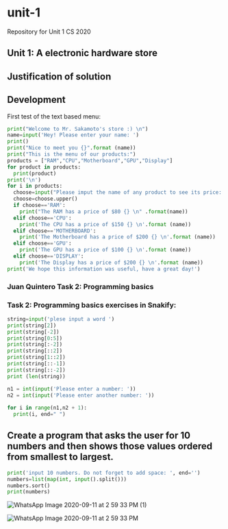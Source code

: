# unit-1
Repository for Unit 1 CS 2020

## Unit 1: A electronic hardware store

## Justification of solution

## Development

First test of the text based menu:

```.py
print("Welcome to Mr. Sakamoto's store :) \n")
name=input('Hey! Please enter your name: ')
print()
print("Nice to meet you {}".format (name))
print("This is the menu of our products:")
products = ["RAM","CPU","Motherboard","GPU","Display"]
for product in products:
  print(product)
print('\n')
for i in products:
  choose=input("Please imput the name of any product to see its price: ")
  choose=choose.upper()
  if choose=='RAM':
    print("The RAM has a price of $80 {} \n" .format(name))
  elif choose=='CPU':
    print('The CPU has a price of $150 {} \n'.format (name))
  elif choose=='MOTHERBOARD':
    print('The Motherboard has a price of $200 {} \n'.format (name))
  elif choose=='GPU':
    print('The GPU has a price of $100 {} \n'.format (name))
  elif choose=='DISPLAY':
    print('The Display has a price of $200 {} \n'.format (name))
print('We hope this information was useful, have a great day!')
```

### Juan Quintero Task 2: Programming basics
### Task 2: Programming basics exercises in Snakify:

```.py
string=input('plese input a word ')
print(string[2])
print(string[-2])
print(string[0:5])
print(string[:-2])
print(string[::2])
print(string[1::2])
print(string[::-1])
print(string[::-2])
print (len(string))

```

```.py
n1 = int(input('Please enter a number: '))
n2 = int(input('Please enter another number: '))
  
for i in range(n1,n2 + 1):
  print(i, end=" ")
```

## Create a program that asks the user for 10 numbers and then shows those values ordered from smallest to largest.

```.py
print('input 10 numbers. Do not forget to add space: ', end='')
numbers=list(map(int, input().split()))
numbers.sort()
print(numbers)
```

![WhatsApp Image 2020-09-11 at 2 59 33 PM (1)](https://user-images.githubusercontent.com/70176375/92970364-2ab9e200-f444-11ea-9150-cb87bf0d6bee.jpeg)

![WhatsApp Image 2020-09-11 at 2 59 33 PM](https://user-images.githubusercontent.com/70176375/92970499-62c12500-f444-11ea-8197-6dabc6d92229.jpeg)

